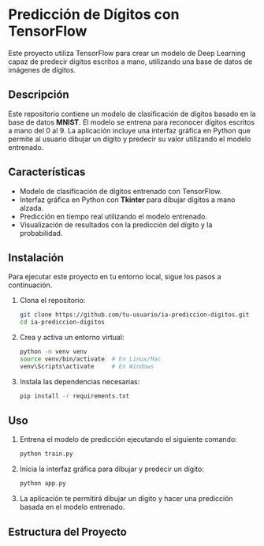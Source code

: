# Predicción de Dígitos con TensorFlow

Este proyecto utiliza TensorFlow para crear un modelo de Deep Learning capaz de predecir dígitos escritos a mano, utilizando una base de datos de imágenes de dígitos.

## Descripción

Este repositorio contiene un modelo de clasificación de dígitos basado en la base de datos **MNIST**. El modelo se entrena para reconocer dígitos escritos a mano del 0 al 9. La aplicación incluye una interfaz gráfica en Python que permite al usuario dibujar un dígito y predecir su valor utilizando el modelo entrenado.

## Características

- Modelo de clasificación de dígitos entrenado con TensorFlow.
- Interfaz gráfica en Python con **Tkinter** para dibujar dígitos a mano alzada.
- Predicción en tiempo real utilizando el modelo entrenado.
- Visualización de resultados con la predicción del dígito y la probabilidad.

## Instalación

Para ejecutar este proyecto en tu entorno local, sigue los pasos a continuación.

1. Clona el repositorio:

    ```bash
    git clone https://github.com/tu-usuario/ia-prediccion-digitos.git
    cd ia-prediccion-digitos
    ```

2. Crea y activa un entorno virtual:

    ```bash
    python -m venv venv
    source venv/bin/activate  # En Linux/Mac
    venv\Scripts\activate     # En Windows
    ```

3. Instala las dependencias necesarias:

    ```bash
    pip install -r requirements.txt
    ```

## Uso

1. Entrena el modelo de predicción ejecutando el siguiente comando:

    ```bash
    python train.py
    ```

2. Inicia la interfaz gráfica para dibujar y predecir un dígito:

    ```bash
    python app.py
    ```

3. La aplicación te permitirá dibujar un dígito y hacer una predicción basada en el modelo entrenado.

## Estructura del Proyecto

